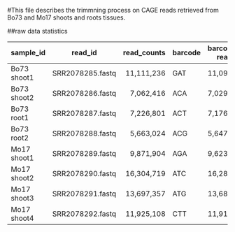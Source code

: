#This file describes the trimmning process on CAGE reads retrieved from Bo73 and Mo17 shoots and roots tissues.

##raw data statistics

|sample_id   | read_id 			 | read_counts | barcode |barcode_positive read counts |
|------------|:----------------:|------------:|---------|--------------|
|Bo73 shoot1 |SRR2078285.fastq  |	11,111,236 |GAT|11,099,583|
|Bo73 shoot2 |SRR2078286.fastq  |	7,062,416 |ACA|7,029,136|
|Bo73 root1	 |SRR2078287.fastq |	7,226,801|ACT|7,176,445|
|Bo73 root2	 |SRR2078288.fastq|	5,663,024|ACG|5,647,880|
|Mo17 shoot1  |SRR2078289.fastq|	9,871,904|AGA|9,623,951|
|Mo17 shoot2|SRR2078290.fastq|	16,304,719|ATC|16,289,884|
|Mo17 shoot3|SRR2078291.fastq|	13,697,357|ATG|13,688,021|
|Mo17 shoot4|SRR2078292.fastq|	11,925,108|CTT|11,914,352|





